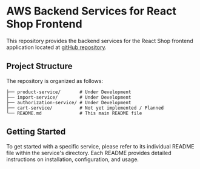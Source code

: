 # AWS Backend Services for React Shop Frontend

This repository provides the backend services for the React Shop frontend application located at [gitHub repository](https://github.com/SunSundr/nodejs-aws-shop-react).

## Project Structure

The repository is organized as follows:

```
├── product-service/       # Under Development
├── import-service/        # Under Development
├── authorization-service/ # Under Development
├── cart-service/          # Not yet implemented / Planned
└── README.md              # This main README file
```

## Getting Started

To get started with a specific service, please refer to its individual README file within the service's directory. Each README provides detailed instructions on installation, configuration, and usage.